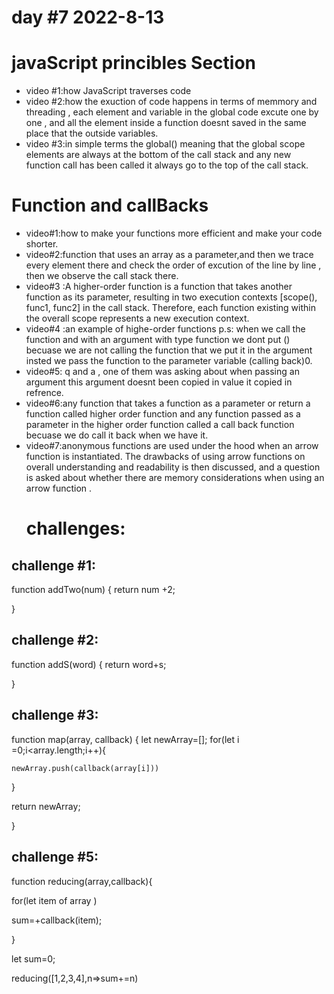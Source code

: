 # day #7 2022-8-13

# javaScript princibles Section
- video #1:how JavaScript traverses code
- video #2:how the exuction of code happens in terms of memmory and threading , each element and variable in the global code excute one by one , and all the element inside a function doesnt saved in the same place that the outside variables.
- video #3:in simple terms the global() meaning that the global scope elements are always at the bottom of the call stack and any new function call has been called it always go to the top of the call stack.

# Function and callBacks
- video#1:how to make your functions more efficient and make your code shorter.
- video#2:function that uses an array as a parameter,and then we trace every element there and check the order of excution of the line by line , then we observe the call stack there.
- video#3 :A higher-order function is a function that takes another function as its parameter, resulting in two execution contexts [scope(), func1, func2] in the call stack. Therefore, each function existing within the overall scope represents a new execution context.
- video#4 :an example of highe-order functions p.s: when we call the function and with an argument with type function  we dont put () becuase we are not calling the function that we put it in the argument insted we pass the function to the parameter variable (calling back)0.
- video#5: q and a , one of them was asking about when passing an argument this argument doesnt been copied in value it copied in refrence.
- video#6:any function that takes a function as a parameter or return a function called higher order function and any function passed as a parameter in the higher order function called a call back function becuase we do call it back when we have it.
- video#7:anonymous functions are used under the hood when an arrow function is instantiated. The drawbacks of using arrow functions on overall understanding and readability is then discussed, and a question is asked about whether there are memory considerations when using an arrow function .
  # challenges:
## challenge #1:
function addTwo(num) {
  return num +2;

}
## challenge #2:
function addS(word) {
  return word+s;

}
## challenge #3:
function map(array, callback) {
  let newArray=[];
  for(let i =0;i<array.length;i++){
    
    
    newArray.push(callback(array[i]))
    
  }
  
  return newArray;

}
## challenge #5:
function reducing(array,callback){

for(let item of array )

sum=+callback(item);
    
}

let sum=0;



reducing([1,2,3,4],n=>sum+=n)

